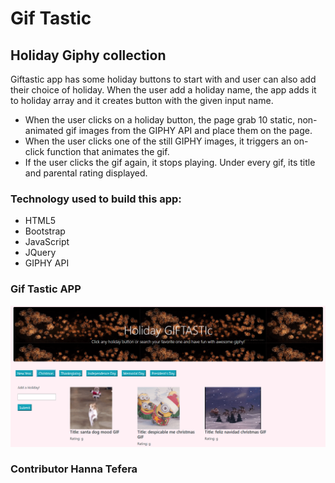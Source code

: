 # Gif Tastic

## Holiday Giphy collection 

Giftastic app has some holiday buttons to start with and user can also add their choice of holiday. When the user add a holiday name, the app adds it to holiday array and it creates button with the given input name.

- When the user clicks on a holiday button, the page grab 10 static, non-animated gif images from the GIPHY API and place them on the page.
- When the user clicks one of the still GIPHY images, it triggers an on-click function that animates the gif. 
- If the user clicks the gif again, it stops playing. Under every gif, its title and parental rating displayed.
   

 ### Technology used to build this app:
   - HTML5
   - Bootstrap 
   - JavaScript
   - JQuery
   - GIPHY API
    
 ### Gif Tastic APP
 
 <img src="https://github.com/HannaBella/GifTastic/blob/master/assets/Images/Giftastic.png">

 ### Contributor Hanna Tefera 
 


